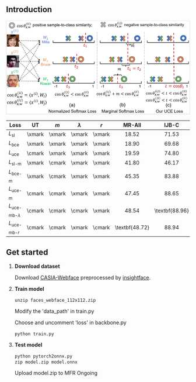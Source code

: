 ## Introduction

<div align="center">
  <img src="figures/figure1.png" width="600"/>
</div>


| Loss                          |   UT   |   $m$  | $\lambda$ |   $r$  |     MR-All     |      IJB-C     |       LFW      |
|-------------------------------|:------:|:------:|:---------:|:------:|:--------------:|:--------------:|:--------------:|
| $L_{\text{sl}}$               | \xmark | \xmark |   \xmark  | \xmark |      18.52     |      71.53     |      98.30     |
| $L_{\text{bce}}$              | \xmark | \xmark |   \xmark  | \xmark |      18.90     |      69.68     |      98.68     |
| $L_{\text{uce}}$              | \cmark | \xmark |   \xmark  | \xmark |      19.59     |      74.80     |      98.45     |
| $L_{\text{sl-m}}$             | \xmark | \cmark |   \xmark  | \xmark |      41.80     |      46.17     |      99.50     |
| $L_{\text{bce-m}}$            | \xmark | \cmark |   \xmark  | \xmark |      45.35     |      83.88     |      99.46     |
| $L_{\text{uce-m}}$            | \cmark | \cmark |   \xmark  | \xmark |      47.45     |      88.65     | \textbf{99.56} |
| $L_{\text{uce-mb-}{\lambda}}$ | \cmark | \cmark |   \cmark  | \xmark |      48.54     | \textbf{88.96} |      99.55     |
| $L_{\text{uce-mb-}{r}}$       | \cmark | \cmark |   \xmark  | \cmark | \textbf{48.72} |      88.94     |      99.30     |


## Get started

1. **Download dataset**

    Download [CASIA-Webface](https://drive.google.com/file/d/1KxNCrXzln0lal3N4JiYl9cFOIhT78y1l/view?usp=sharing) preprocessed by [insightface](https://github.com/deepinsight/insightface/blob/master/recognition/_datasets_/README.md).


2. **Train model**
    ```console
    unzip faces_webface_112x112.zip
    ```

    Modify the 'data_path' in train.py

    Choose and uncomment 'loss' in backbone.py
    ```console
    python train.py
    ```

3. **Test model**
    ```console
    python pytorch2onnx.py
    zip model.zip model.onnx
    ```

    Upload model.zip to MFR Ongoing
